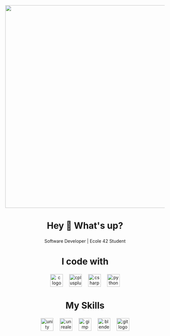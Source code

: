 <div align="center">
  <img width="640" src="https://media.giphy.com/media/v1.Y2lkPTc5MGI3NjExNGk4ODRlNDduNzNpd2RzZjN0aHhhdXRpYWxycDc2NmI3NnA5ZXF3eCZlcD12MV9pbnRlcm5hbF9naWZfYnlfaWQmY3Q9Zw/1ylOHgLDKw7eD8WgoB/giphy.gif"  />
</div>

###

<h1 align="center">Hey 👋 What's up?</h1>

###

<p align="center">Software Developer | Ecole 42 Student</p>

###

<h1 align="center">I code with</h1>

###

<div align="center">
  <img src="https://cdn.jsdelivr.net/gh/devicons/devicon/icons/c/c-original.svg" height="40" alt="c logo"  />
  <img width="12" />
  <img src="https://cdn.jsdelivr.net/gh/devicons/devicon/icons/cplusplus/cplusplus-original.svg" height="40" alt="cplusplus logo"  />
  <img width="12" />
  <img src="https://cdn.jsdelivr.net/gh/devicons/devicon/icons/csharp/csharp-original.svg" height="40" alt="csharp logo"  />
  <img width="12" />
  <img src="https://cdn.jsdelivr.net/gh/devicons/devicon/icons/python/python-original.svg" height="40" alt="python logo"  />
</div>

###

<h1 align="center">My Skills</h1>

###

<div align="center">
  <img src="https://skillicons.dev/icons?i=unity" height="40" alt="unity logo"  />
  <img width="12" />
  <img src="https://skillicons.dev/icons?i=unreal" height="40" alt="unrealengine logo"  />
  <img width="12" />
  <img src="https://cdn.jsdelivr.net/gh/devicons/devicon/icons/gimp/gimp-original.svg" height="40" alt="gimp logo"  />
  <img width="12" />
  <img src="https://cdn.jsdelivr.net/gh/devicons/devicon/icons/blender/blender-original.svg" height="40" alt="blender logo"  />
  <img width="12" />
  <img src="https://skillicons.dev/icons?i=git" height="40" alt="git logo"  />
</div>

###
